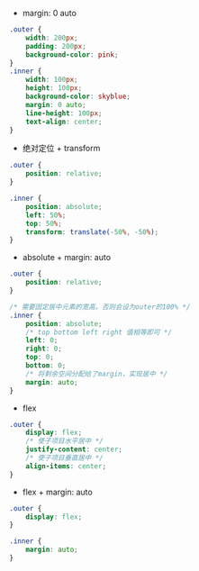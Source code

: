 - margin: 0 auto

```css
.outer {
    width: 200px;
    padding: 200px;
    background-color: pink;
}
.inner {
    width: 100px;
    height: 100px;
    background-color: skyblue;
    margin: 0 auto;
    line-height: 100px;
    text-align: center;
}
```

- 绝对定位 + transform

```css
.outer {
    position: relative;
}

.inner {
    position: absolute;
    left: 50%;
    top: 50%;
    transform: translate(-50%, -50%);
}
```

- absolute + margin: auto

```css
.outer {
    position: relative;
}

/* 需要固定居中元素的宽高，否则会设为outer的100% */
.inner {
    position: absolute;
    /* top bottom left right 值相等即可 */
    left: 0;
    right: 0;
    top: 0;
    bottom: 0;
    /* 将剩余空间分配给了margin，实现居中 */
    margin: auto;
}
```

- flex

```css
.outer {
    display: flex;
    /* 使子项目水平居中 */
    justify-content: center;
    /* 使子项目垂直居中 */
    align-items: center;
}
```

- flex + margin: auto

```css
.outer {
    display: flex;
}

.inner {
    margin: auto;
}
```